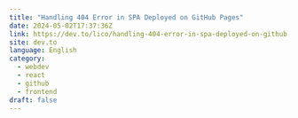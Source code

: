 ```yaml
---
title: "Handling 404 Error in SPA Deployed on GitHub Pages"
date: 2024-05-02T17:37:36Z
link: https://dev.to/lico/handling-404-error-in-spa-deployed-on-github-pages-246p?utm_medium=RSS&utm_source=news.12bit.vn
site: dev.to
language: English
category:
  - webdev
  - react
  - github
  - frontend
draft: false
---
```

